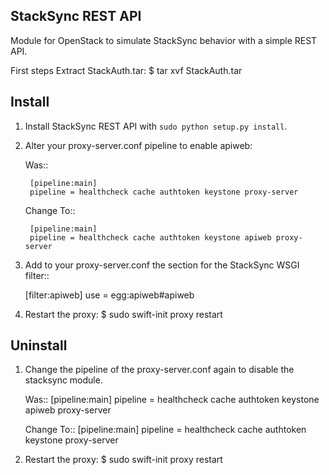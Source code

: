 StackSync REST API
------------------

Module for OpenStack to simulate StackSync behavior with a simple REST API.

First steps
    Extract StackAuth.tar:
        $ tar xvf StackAuth.tar

Install
-------

1) Install StackSync REST API with `sudo python setup.py install`.


2) Alter your proxy-server.conf pipeline to enable apiweb:

    Was::

        [pipeline:main]
        pipeline = healthcheck cache authtoken keystone proxy-server

    Change To::

        [pipeline:main]
        pipeline = healthcheck cache authtoken keystone apiweb proxy-server

3) Add to your proxy-server.conf the section for the StackSync WSGI filter::

   [filter:apiweb] 
   use = egg:apiweb#apiweb


4) Restart the proxy:
    $ sudo swift-init proxy restart


Uninstall
---------

1) Change the pipeline of the proxy-server.conf again to disable the stacksync module.
    
    Was::
        [pipeline:main] 
        pipeline = healthcheck cache authtoken keystone apiweb proxy-server 
    
    Change To::
        [pipeline:main] 
        pipeline = healthcheck cache authtoken keystone proxy-server 

2) Restart the proxy:
    $ sudo swift-init proxy restart